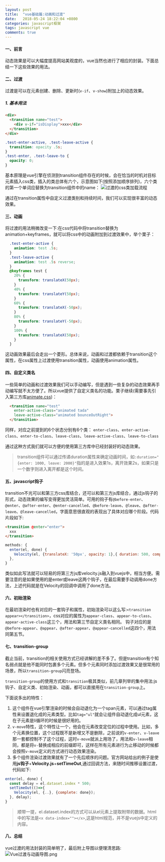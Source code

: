 ```yaml
---
layout: post
title:  "vue基础篇:动画和过渡"
date:   2018-05-24 18:22:04 +0800
categories: javascript框架
tags: javascript vue
comments: true
---
```


#### 一、前言

动态效果是可以大幅度提高网站美观度的，vue当然也进行了相应的封装。下面总结一下这些效果的用法。

#### 二、过渡

过渡是可以在元素创建、删除、更新时(`v-if`、`v-show`)附加上的动态效果。

##### 1. 基本用法

```html
<div>
  <transition name="test">
    <div v-if="isDisplay">xxx</div>
  </transition>
</div>
```

```css
.test-enter-active, .test-leave-active {
  transition: opacity .5s;
}
.test-enter, .test-leave-to {
  opacity: 0;
}
```

基本原理是vue引擎在侦测到transition组件存在的时候，会在恰当的时机对目标元素插入css类，插入的类总体有六个，示意图如下(按照添加顺序排列)，六个类的第一个单词应替换为transition组件中的name：
![过渡的css类加载流程](https://cn.vuejs.org/images/transition.png)

通过在transition属性中自定义过渡类别和持续时间，我们可以实现很丰富的动态效果。

#### 三、动画

将过渡的用法稍微改变一下:在css代码中将transition替换为animation+keyframes，就可以将css中的动画附加到过渡效果中，举个栗子：

```css
  .test-enter-active {
    animation: test .5s;
  }
  .test-leave-active {
    animation: test .5s reverse;
  }
  @keyframes test {
    20% {
      transform: translateX(50px);
    }
    40% {
      transform: translateY(50px);
    }
    60% {
      transform: translateX(-50px);
    }
    80% {
      transform: translateY(-50px);
    }
    100% {
      transform: translateX(50px);
    }
  }
```

这动画效果最后会走出一个菱形。总体来说，动画和过渡都依赖于transition这个属性，在css属性上过渡使用transition属性，动画使用animation属性。

#### 四、自定义类名

一些简单的动画和过渡效果我们可以手动编写，但是遇到一些复杂的动态效果再手动编写就不太方便了。所以vue提供了自定义类名的功能。栗子继续(需要事先引入第三方库[animate.css](https://github.com/daneden/animate.css))：

```html
  <transition name="test"
    enter-active-class="animated tada"
    leave-active-class="animated bounceOutRight">
  </transition>
```

同样，对应之前提到的6个状态分别有6个类：
`enter-class`、`enter-active-class`、`enter-to-class`、`leave-class`、`leave-active-class`、`leave-to-class`

通过这种方式我们就可以方便的使用第三方库中已经封装好的动态效果。

> transition组件可以通过传递duration属性来确定动画时间，如`:duration="{enter: 1000, leave: 2000}"`指的是进入效果1s，离开效果2s，如果只是一个数字则进入离开都是这个时间。

#### 五、javascript钩子

transition不光可以和第三方css库结合，还可以和第三方js库结合，通过js钩子的形式，动态效果的编写变得更加灵活简单。可用的钩子有`@before-enter`、`@enter`、`@after-enter`、`@enter-cancelled`、`@before-leave`、`@leave`、`@after-leave`、`@leave-cancelled`，字面意思很直观的表现出了具体对应哪个阶段。代码片段如下:

```html
<transition @enter="enter">
  xxx
</transition>
```

```javascript
methods: {
  enter(el, done) {
    Velocity(el, {translateX: '50px', opacity: 1},{ duration: 500, complete: done });
  },
}
```

类似如此写法就可以轻易的将第三方js库velocity.js融入到vuejs中，相当方便。需要注意的是如果使用的是enter或leave这两个钩子，在最后需要手动调用done方法，上述代码就是在Velocity的回调中调用了done方法。

#### 六、初始渲染

在最初渲染时也有对应的一套钩子和属性，初始渲染可以这么写:`<transition appear></transition>`，css对应的属性为`appear-class`、`appear-to-class`、`appear-active-class`这三个，用法和第三节自定义类名相同。
钩子对应的是`@before-appear`、`@appear`、`@after-appear`、`@appear-cancelled`这四个，用法同第五节。

#### 七、transition-group

截止当前，transition的相关使用方式已经讲解的差不多了。但是transition有个知名弱点就是他不能同时包裹多个元素。但多个元素同时添加过渡效果又是很常用的场景，所以`transition-group`闪亮登场。

`transition-group`的使用方式和`transition`极其类似，前几章列举的集中用法:js钩子、自定义类、初始渲染、动画，都可以直接用在`transition-group`上。

下面说多出的特性：

1. 这个组件在vue引擎渲染的时候会自动退化为一个span元素，可以通过tag属性来设置退化成的元素类型。比如`tag="ul"`就会让组件自动退化成ul元素，这在子元素是li循环的时候是很好用的。
2. `v-move`特性，这个特性让一个，他会在元素改变定位的过程中使用。比如，多个元素换位置，这个过程既不是新增又不是删除，之前说的`v-enter`、`v-leave`那一套都控制不了这个过程，这时`v-move`就派上用场了，用法和`v-leave`相同，都是将`v-`替换成相应的前缀即可，这样在所有元素进行为止移动的时候都会按照`v-move`定义的方式进行动态效果渲染。
3. 多个组件渲染过渡效果就有了一个先后顺序的问题。官方网站给出的例子是使用**js钩子**+**Velocity.js**+**setTimeOut**,通过回调方法，来随时间推移设置过渡，代码如下:

```javascript
enter(el, done) {
  const delay = el.dataset.index * 500;
  setTimeOut(()=>{
    Velocity(el, {..}, {complete: done});
  }, delay);
}
```

> 顺带一提，el.dataset.index的方式可以从el元素上提取附带的数据。html中的写法是`<x data-index=""></x>`,这是html规范，并不是vuejs中定义的内容。

#### 八、总结

vue过渡的用法封装的简单明了，最后附上导图以便理清思路:
![Vue过渡与动画导图.png](https://i.loli.net/2018/05/24/5b06699797362.png)
